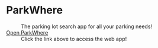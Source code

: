 # ParkWhere
<dl>
  <dd>The parking lot search app for all your parking needs! </dd>
  <dt><a href="https://parkwhere.netlify.app">Open ParkWhere</a></dt>
  <dd>Click the link above to access the web app! </dd>
</dl>
